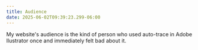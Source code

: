 ```yaml
---
title: Audience
date: 2025-06-02T09:39:23.299-06:00
---
```


My website's audience is the kind of person who used auto-trace in Adobe Ilustrator once and immediately felt bad about it.
